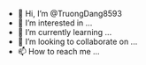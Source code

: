 - 👋 Hi, I’m @TruongDang8593
- 👀 I’m interested in ...
- 🌱 I’m currently learning ...
- 💞️ I’m looking to collaborate on ...
- 📫 How to reach me ...

<!---
TruongDang8593/TruongDang8593 is a ✨ special ✨ repository because its `README.md` (this file) appears on your GitHub profile.
You can click the Preview link to take a look at your changes.
--->
